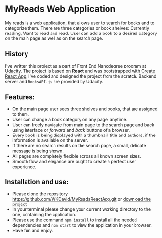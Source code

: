 # MyReads Web Application

My reads is a web application, that allows user to search for books and to categorize them.
There are three categories or book shelves: Currently reading, Want to read and read.
User can add a book to a desired category on the main page as well as on the search page.

## History

I've written this project as a part of Front End Nanodegree program at [Udacity](https://www.udacity.com/).
The project is based on **React** and was bootstrapped with [Create React App](https://github.com/facebookincubator/create-react-app).
I've coded and designed the project from the scratch. Backend server and `BooksAPI.js` are provided by Udacity.

## Features:

+ On the main page user sees three shelves and books, that are assigned to them.
+ User can change a book category on any page, anytime.
+ User can freely navigate from main page to the search page and back using interface  or _forward_ and _back_ buttons of a browser.
+ Every book is being displayed with a thumbnail, title and authors, if the information is available on the server.
+ If there are no search results on the search page, a small, delicate message is being shown.
+ All pages are completely flexible across all known screen sizes.
+ Smooth flow and elegance are ought to create a perfect user experience.

## Installation and use:
+ Please clone the repository <https://github.com/WKDavid/MyReadsReactApp.git> or [download the project](https://github.com/WKDavid/ArcadeGame/archive/master.zip)
+ In your terminal please change your current working directory to the one, containing the application.
+ Please use the command `npm install` to install all the needed dependencies and `npm start` to view the application in your browser.
+ Have fun and enjoy.
